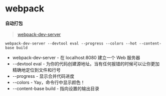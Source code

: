 # webpack

#### 自动打包
> [webpack-dev-server](http://fakefish.github.io/react-webpack-cookbook/Running-a-workflow.html)

`webpack-dev-server --devtool eval --progress --colors --hot --content-base build`

* webpack-dev-server - 在 localhost:8080 建立一个 Web 服务器
* --devtool eval - 为你的代码创建源地址。当有任何报错的时候可以让你更加精确地定位到文件和行号
* --progress - 显示合并代码进度
* --colors - Yay，命令行中显示颜色！
* --content-base build - 指向设置的输出目录